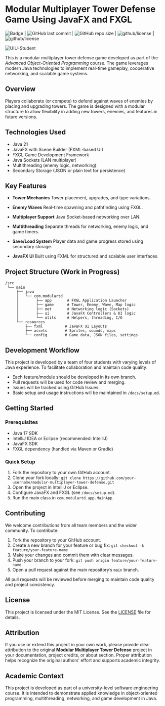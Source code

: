 # Modular Multiplayer Tower Defense Game Using JavaFX and FXGL

![Badge](https://badgen.net/github/commits/notMONGCHAW/modular-multiplayer-tower-defense) | ![GitHub last commit](https://img.shields.io/github/last-commit/notmongchaw/modular-multiplayer-tower-defense) | ![GitHub repo size](https://img.shields.io/github/repo-size/notmongchaw/modular-multiplayer-tower-defense) | ![github/license](https://badgen.net/github/license/notmongchaw/modular-multiplayer-tower-defense) | ![github/license](https://badgen.net/badge/icon/java?icon=java&label) 

![UIU-Student](https://img.shields.io/badge/United%20International%20University-Student-orange.svg)


This is a modular multiplayer tower defense game developed as part of the *Advanced Object-Oriented Programming* course. The game leverages modern Java technologies to implement real-time gameplay, cooperative networking, and scalable game systems.

## Overview

Players collaborate (or compete) to defend against waves of enemies by placing and upgrading towers. The game is designed with a modular structure to allow flexibility in adding new towers, enemies, and features in future versions.

## Technologies Used

* Java 21
* JavaFX with Scene Builder (FXML-based UI)
* FXGL Game Development Framework
* Java Sockets (LAN multiplayer)
* Multithreading (enemy logic, networking)
* Secondary Storage (JSON or plain text for persistence)

## Key Features

* **Tower Mechanics**
  Tower placement, upgrades, and type variations.

* **Enemy Waves**
  Real-time spawning and pathfinding using FXGL.

* **Multiplayer Support**
  Java Socket-based networking over LAN.

* **Multithreading**
  Separate threads for networking, enemy logic, and game timers.

* **Save/Load System**
  Player data and game progress stored using secondary storage.

* **JavaFX UI**
  Built using FXML for structured and scalable user interfaces.

## Project Structure (Work in Progress)

```plaintext
/src
 └── main
     ├── java
     │   └── com.modulartd
     │        ├── app       # FXGL Application Launcher
     │        ├── game      # Tower, Enemy, Wave, Map logic
     │        ├── net       # Networking logic (Sockets)
     │        ├── ui        # JavaFX Controllers & UI logic
     │        └── utils     # Helpers, threading, I/O
     └── resources
         ├── fxml          # JavaFX UI Layouts
         ├── assets        # Sprites, sounds, maps
         └── config        # Game data, JSON files, settings
```

## Development Workflow

This project is developed by a team of four students with varying levels of Java experience. To facilitate collaboration and maintain code quality:

* Each feature/module should be developed in its own branch.
* Pull requests will be used for code review and merging.
* Issues will be tracked using GitHub Issues.
* Basic setup and usage instructions will be maintained in `/docs/setup.md`.

## Getting Started

### Prerequisites

* Java 17 SDK
* IntelliJ IDEA or Eclipse (recommended: IntelliJ)
* JavaFX SDK
* FXGL dependency (handled via Maven or Gradle)

### Quick Setup

1. Fork the repository to your own GitHub account.
2. Clone your fork locally:
   `git clone https://github.com/your-username/modular-multiplayer-tower-defense.git`
3. Open the project in IntelliJ or Eclipse.
4. Configure JavaFX and FXGL (see `/docs/setup.md`).
5. Run the main class in `com.modulartd.app.MainApp`.

## Contributing

We welcome contributions from all team members and the wider community. To contribute:

1. Fork the repository to your GitHub account.
2. Create a new branch for your feature or bug fix:
   `git checkout -b feature/your-feature-name`
3. Make your changes and commit them with clear messages.
4. Push your branch to your fork:
   `git push origin feature/your-feature-name`
5. Open a pull request against the main repository’s `main` branch.

All pull requests will be reviewed before merging to maintain code quality and project consistency.

## License

This project is licensed under the MIT License. See the [LICENSE](./LICENSE) file for details.

## Attribution

If you use or extend this project in your own work, please provide clear attribution to the original **Modular Multiplayer Tower Defense** project in your documentation, project credits, or about section. Proper attribution helps recognize the original authors’ effort and supports academic integrity.

## Academic Context

This project is developed as part of a university-level software engineering course. It is intended to demonstrate applied knowledge in object-oriented programming, multithreading, networking, and game development in Java.
